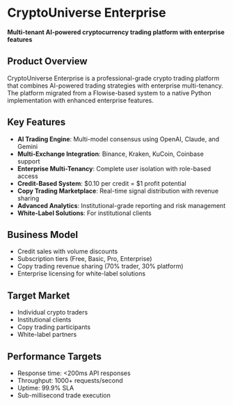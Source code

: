 # CryptoUniverse Enterprise

**Multi-tenant AI-powered cryptocurrency trading platform with enterprise features**

## Product Overview

CryptoUniverse Enterprise is a professional-grade crypto trading platform that combines AI-powered trading strategies with enterprise multi-tenancy. The platform migrated from a Flowise-based system to a native Python implementation with enhanced enterprise features.

## Key Features

- **AI Trading Engine**: Multi-model consensus using OpenAI, Claude, and Gemini
- **Multi-Exchange Integration**: Binance, Kraken, KuCoin, Coinbase support
- **Enterprise Multi-Tenancy**: Complete user isolation with role-based access
- **Credit-Based System**: $0.10 per credit = $1 profit potential
- **Copy Trading Marketplace**: Real-time signal distribution with revenue sharing
- **Advanced Analytics**: Institutional-grade reporting and risk management
- **White-Label Solutions**: For institutional clients

## Business Model

- Credit sales with volume discounts
- Subscription tiers (Free, Basic, Pro, Enterprise)
- Copy trading revenue sharing (70% trader, 30% platform)
- Enterprise licensing for white-label solutions

## Target Market

- Individual crypto traders
- Institutional clients
- Copy trading participants
- White-label partners

## Performance Targets

- Response time: <200ms API responses
- Throughput: 1000+ requests/second
- Uptime: 99.9% SLA
- Sub-millisecond trade execution